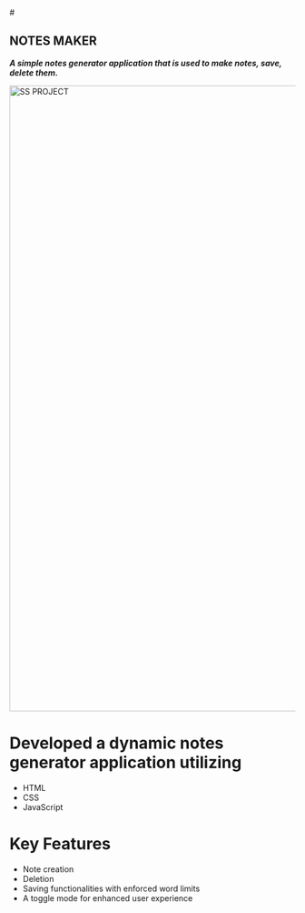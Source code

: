 <html>
  # <H2>NOTES MAKER</H2>
<body >


<p><b><i>A simple notes generator application that is used to make notes, save, delete them.</i></b></p>
<img width="1100" alt="SS PROJECT" src="src/assets/img/SS PROJECT.png">

<h1>Developed a dynamic notes generator application utilizing</h1>
<ul>
  <li>HTML</li>
  <li>CSS</li>
  <li>JavaScript</li>
</ul>

<h1>Key Features</h1>
<ul>
  <li>Note creation</li>
  <li>Deletion</li>
  <li>Saving functionalities with enforced word limits</li>
  <li>A toggle mode for enhanced user experience</li>
</ul>

</body>
</html>
